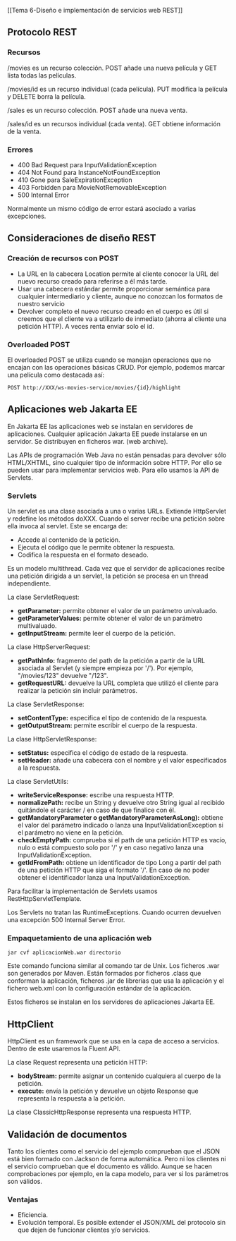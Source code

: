 [[Tema 6-Diseño e implementación de servicios web REST]]

## Protocolo REST
### Recursos
/movies es un recurso colección. POST añade una nueva película y GET lista todas las películas. 

/movies/id es un recurso individual (cada película). PUT modifica la película y DELETE borra la película.

/sales es un recurso colección. POST añade una nueva venta.

/sales/id es un recursos individual (cada venta). GET obtiene información de la venta.

### Errores
+ 400 Bad Request para InputValidationException
+ 404 Not Found para InstanceNotFoundException
+ 410 Gone para SaleExpirationException
+ 403 Forbidden para MovieNotRemovableException
+ 500 Internal Error

Normalmente un mismo código de error estará asociado a varias excepciones.

## Consideraciones de diseño REST
### Creación de recursos con POST
+ La URL en la cabecera Location permite al cliente conocer la URL del nuevo recurso creado para referirse a él más tarde. 
+ Usar una cabecera estándar permite proporcionar semántica para cualquier intermediario y cliente, aunque no conozcan los formatos de nuestro servicio
+ Devolver completo el nuevo recurso creado en el cuerpo es útil si creemos que el cliente va a utilizarlo de inmediato (ahorra al cliente una petición HTTP). A veces renta enviar solo el id.

### Overloaded POST
El overloaded POST se utiliza cuando se manejan operaciones que no encajan con las operaciones básicas CRUD. Por ejemplo, podemos marcar una película como destacada así:
```
POST http://XXX/ws-movies-service/movies/{id}/highlight
```

## Aplicaciones web Jakarta EE
En Jakarta EE las aplicaciones web se instalan en servidores de aplicaciones. Cualquier aplicación Jakarta EE puede instalarse en un servidor. Se distribuyen en ficheros war. (web archive).

Las APIs de programación Web Java no están pensadas para devolver sólo HTML/XHTML, sino cualquier tipo de información sobre HTTP. Por ello se pueden usar para implementar servicios web. Para ello usamos la API de Servlets.

### Servlets
Un servlet es una clase asociada a una o varias URLs. Extiende HttpServlet y redefine los métodos doXXX. Cuando el server recibe una petición sobre ella invoca al servlet. Este se encarga de:
+ Accede al contenido de la petición.
+ Ejecuta el código que le permite obtener la respuesta.
+ Codifica la respuesta en el formato deseado.

Es un modelo multithread. Cada vez que el servidor de aplicaciones recibe una petición dirigida a un servlet, la petición se procesa en un thread independiente.

La clase ServletRequest:
+ **getParameter:** permite obtener el valor de un parámetro univaluado.
+ **getParameterValues:** permite obtener el valor de un parámetro multivaluado.
+ **getInputStream:** permite leer el cuerpo de la petición.

La clase HttpServerRequest:
+ **getPathInfo:** fragmento del path de la petición a partir de la URL asociada al Servlet (y siempre empieza por '/'). Por ejemplo, "/movies/123" devuelve "/123".
+ **getRequestURL:** devuelve la URL completa que utilizó el cliente para realizar la petición sin incluir parámetros.

La clase ServletResponse:
+ **setContentType:** especifica el tipo de contenido de la respuesta.
+ **getOutputStream:** permite escribir el cuerpo de la respuesta.

La clase HttpServletResponse:
+ **setStatus:** especifica el código de estado de la respuesta.
+ **setHeader:** añade una cabecera con el nombre y el valor especificados a la respuesta.

La clase ServletUtils:
+ **writeServiceResponse:** escribe una respuesta HTTP.
+ **normalizePath:** recibe un String y devuelve otro String igual al recibido quitándole el carácter / en caso de que finalice con él.
+ **getMandatoryParameter o getMandatoryParameterAsLong):** obtiene el valor del parámetro indicado o lanza una InputValidationException si el parámetro no viene en la petición.
+ **checkEmptyPath:** comprueba si el path de una petición HTTP es vacío, nulo o está compuesto solo por '/' y en caso negativo lanza una InputValidationException.
+ **getIdFromPath:** obtiene un identificador de tipo Long a partir del path de una petición HTTP que siga el formato '/'. En caso de no poder obtener el identificador lanza una InputValidationException.

Para facilitar la implementación de Servlets usamos RestHttpServletTemplate.

Los Servlets no tratan las RuntimeExceptions. Cuando ocurren devuelven una excepción 500 Internal Server Error.

### Empaquetamiento de una aplicación web
```
jar cvf aplicacionWeb.war directorio
```
Este comando funciona similar al comando tar de Unix. Los ficheros .war son generados por Maven. Están formados por ficheros .class que conforman la aplicación, ficheros .jar de librerías que usa la aplicación y el fichero web.xml con la configuración estándar de la aplicación. 

Estos ficheros se instalan en los servidores de aplicaciones Jakarta EE.

## HttpClient
HttpClient es un framework que se usa en la capa de acceso a servicios. Dentro de este usaremos la Fluent API.

La clase Request representa una petición HTTP:
+ **bodyStream:** permite asignar un contenido cualquiera al cuerpo de la petición.
+ **execute:** envía la petición y devuelve un objeto Response que representa la respuesta a la petición.

La clase ClassicHttpResponse representa una respuesta HTTP.

## Validación de documentos
Tanto los clientes como el servicio del ejemplo comprueban que el JSON está bien formado con Jackson de forma automática. Pero ni los clientes ni el servicio comprueban que el documento es válido. Aunque se hacen comprobaciones por ejemplo, en la capa modelo, para ver si los parámetros son válidos.

### Ventajas
+ Eficiencia.
+ Evolución temporal. Es posible extender el JSON/XML del protocolo sin que dejen de funcionar clientes y/o servicios.